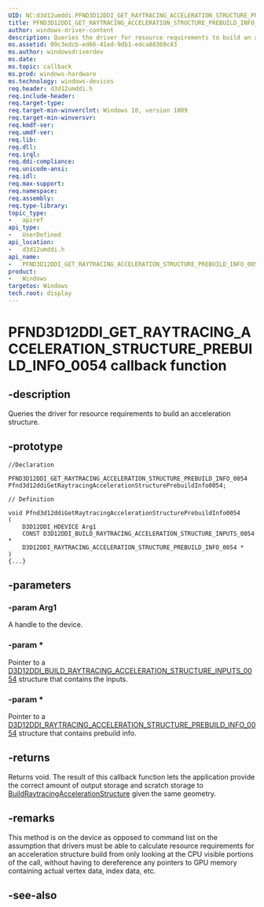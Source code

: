 ```yaml
---
UID: NC:d3d12umddi.PFND3D12DDI_GET_RAYTRACING_ACCELERATION_STRUCTURE_PREBUILD_INFO_0054
title: PFND3D12DDI_GET_RAYTRACING_ACCELERATION_STRUCTURE_PREBUILD_INFO_0054
author: windows-driver-content
description: Queries the driver for resource requirements to build an acceleration structure.
ms.assetid: 09c3edcb-ed66-41ed-9db1-edca88369c43
ms.author: windowsdriverdev
ms.date: 
ms.topic: callback
ms.prod: windows-hardware
ms.technology: windows-devices
req.header: d3d12umddi.h
req.include-header:
req.target-type:
req.target-min-winverclnt: Windows 10, version 1809
req.target-min-winversvr:
req.kmdf-ver:
req.umdf-ver:
req.lib:
req.dll:
req.irql: 
req.ddi-compliance:
req.unicode-ansi:
req.idl:
req.max-support:
req.namespace:
req.assembly:
req.type-library: 
topic_type: 
-	apiref
api_type: 
-	UserDefined
api_location: 
-	d3d12umddi.h
api_name: 
-	PFND3D12DDI_GET_RAYTRACING_ACCELERATION_STRUCTURE_PREBUILD_INFO_0054
product:
-	Windows
targetos: Windows
tech.root: display
---
```


# PFND3D12DDI_GET_RAYTRACING_ACCELERATION_STRUCTURE_PREBUILD_INFO_0054 callback function

## -description

Queries the driver for resource requirements to build an acceleration structure.

## -prototype

```
//Declaration

PFND3D12DDI_GET_RAYTRACING_ACCELERATION_STRUCTURE_PREBUILD_INFO_0054 Pfnd3d12ddiGetRaytracingAccelerationStructurePrebuildInfo0054; 

// Definition

void Pfnd3d12ddiGetRaytracingAccelerationStructurePrebuildInfo0054 
(
	D3D12DDI_HDEVICE Arg1
	CONST D3D12DDI_BUILD_RAYTRACING_ACCELERATION_STRUCTURE_INPUTS_0054 *
	D3D12DDI_RAYTRACING_ACCELERATION_STRUCTURE_PREBUILD_INFO_0054 *
)
{...}

```

## -parameters

### -param Arg1

A handle to the device.

### -param *

Pointer to a [D3D12DDI_BUILD_RAYTRACING_ACCELERATION_STRUCTURE_INPUTS_0054](ns-d3d12umddi-d3d12ddi_build_raytracing_acceleration_structure_inputs_0054.md) structure that contains the inputs. 

### -param *

Pointer to a [D3D12DDI_RAYTRACING_ACCELERATION_STRUCTURE_PREBUILD_INFO_0054](ns-d3d12umddi-d3d12ddi_raytracing_acceleration_structure_prebuild_info_0054.md) structure that contains prebuild info.

## -returns

Returns void.
The result of this callback function lets the application provide the correct amount of output storage and scratch storage to [BuildRaytracingAccelerationStructure](C:\Display\WorkingDDIs\d3d12umddi\nc-d3d12umddi-pfnd3d12ddi_build_raytracing_acceleration_structure_0054.md) given the same geometry.

## -remarks

This method is on the device as opposed to command list on the assumption that drivers must be able to calculate resource requirements for an acceleration structure build from only looking at the CPU visible portions of the call, without having to dereference any pointers to GPU memory containing actual vertex data, index data, etc.


## -see-also